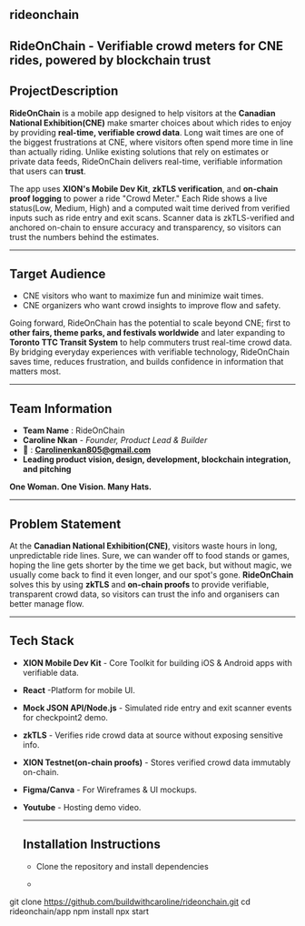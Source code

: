 ## rideonchain
**RideOnChain - Verifiable crowd meters for CNE rides, powered by blockchain trust**
--------------------------------------------------------------------------------------------------------------------------------------------------------------------
## ProjectDescription
**RideOnChain** is a mobile app designed to help visitors at the **Canadian National Exhibition(CNE)** make smarter choices about which rides to enjoy by providing **real-time, verifiable crowd data**. Long wait times are one of the biggest frustrations at CNE, where visitors often spend more time in line than actually riding. Unlike existing solutions that rely on estimates or private data feeds, RideOnChain delivers real-time, verifiable information that users can **trust**.

The app uses **XION's Mobile Dev Kit**, **zkTLS verification**, and **on-chain proof logging** to power a ride "Crowd Meter." Each Ride shows a live status(Low, Medium, High) and a computed wait time derived from verified inputs such as ride entry and exit scans. Scanner data is zkTLS-verified and anchored on-chain to ensure accuracy and transparency, so visitors can trust the numbers behind the estimates.

--------------------------------------------------------------------------------------------------------------------------------------------------------------------
## Target Audience
- CNE visitors who want to maximize fun and minimize wait times.
- CNE organizers who want crowd insights to improve flow and safety.

Going forward, RideOnChain has the potential to scale beyond CNE; first to **other fairs, theme parks, and festivals worldwide** and later expanding to **Toronto TTC Transit System** to help commuters trust real-time crowd data. By bridging everyday experiences with verifiable technology, RideOnChain saves time, reduces frustration, and builds confidence in information that matters most.

--------------------------------------------------------------------------------------------------------------------------------------------------------------------
## Team Information
- **Team Name** : RideOnChain
- **Caroline Nkan** - *Founder, Product Lead & Builder*
- 📧 : **Carolinenkan805@gmail.com**
- **Leading product vision, design, development, blockchain integration, and pitching**
  
 **One Woman. One Vision. Many Hats.**
 
  ------------------------------------------------------------------------------------------------------------------------------------------------------------------
## Problem Statement
At the **Canadian National Exhibition(CNE)**, visitors waste hours in long, unpredictable ride lines. Sure, we can wander off to food stands or games, hoping the line gets shorter by the time we get back, but without magic, we usually come back to find it even longer, and our spot's gone. 
**RideOnChain** solves this by using **zkTLS** and **on-chain proofs** to provide verifiable, transparent crowd data, so visitors can trust the info and organisers can better manage flow.

--------------------------------------------------------------------------------------------------------------------------------------------------------------------
## Tech Stack
- **XION Mobile Dev Kit** - Core Toolkit for building iOS & Android apps with verifiable data.
- **React** -Platform for mobile UI.
- **Mock JSON API/Node.js** - Simulated ride entry and exit scanner events for checkpoint2 demo.
- **zkTLS** - Verifies ride crowd data at source without exposing sensitive info.
- **XION Testnet(on-chain proofs)** - Stores verified crowd data immutably on-chain.
- **Figma/Canva** - For Wireframes & UI mockups.
- **Youtube** - Hosting demo video.
  
  -----------------------------------------------------------------------------------------------------------------------------------------------------------------
  ## Installation Instructions
  - Clone the repository and install dependencies
  - ```bash
git clone https://github.com/buildwithcaroline/rideonchain.git
cd rideonchain/app
npm install
npx start
  
